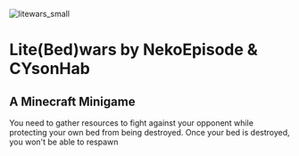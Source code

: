 ![litewars_small](https://github.com/user-attachments/assets/b6178c0a-11a4-4a2a-a773-0dc5bfcd842b)
# Lite(Bed)wars by NekoEpisode & CYsonHab

## A Minecraft Minigame  
You need to gather resources to fight against your opponent while protecting your own bed from being destroyed. Once your bed is destroyed, you won't be able to respawn
